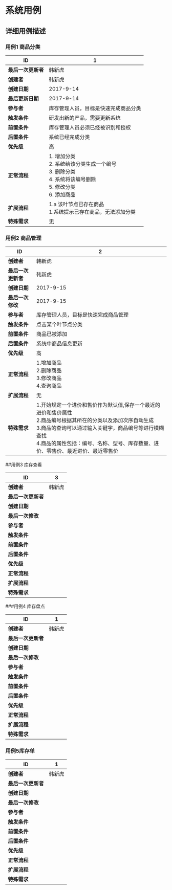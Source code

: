 # 系统用例

## 详细用例描述

### 用例1  商品分类

| ID          | 1                                        |
| ----------- | ---------------------------------------- |
| **最后一次更新者** | 韩新虎                                      |
| **创建者**     | 韩新虎                                      |
| **创建日期**    | 2017-9-14                                |
| **最后更新日期**  | 2017-9-14                                |
| **参与者**     | 库存管理人员，目标是快速完成商品分类                       |
| **触发条件**    | 研发出新的产品，需要更新系统                           |
| **前置条件**    | 库存管理人员必须已经被识别和授权                         |
| **后置条件**    | 系统已经完成分类                                 |
| **优先级**     | 高                                        |
| **正常流程**    | 1. 增加分类 <br>  2. 系统给该分类生成一个编号<br>3.  删除分类<br>  4.  系统将该编号删除<br>5.  修改分类<br> 6. 添加商品 |
| **扩展流程**    | 1.a 该叶节点已存在商品<br>    1.系统提示已存在商品，无法添加分类  |
| **特殊需求**    | 无                                        |

### 用例2 商品管理

| ID          | 2                                        |
| ----------- | ---------------------------------------- |
| **创建者**     | 韩新虎                                      |
| **最后一次更新者** | 韩新虎                                      |
| **创建日期**    | 2017-9-15                                |
| **最后一次修改**  | 2017-9-15                                |
| **参与者**     | 库存管理人员，目标是快速完成商品管理                       |
| **触发条件**    | 点击某个叶节点分类                                |
| **前置条件**    | 商品已被添加                                   |
| **后置条件**    | 系统中商品信息更新                                |
| **优先级**     | 高                                        |
| **正常流程**    | 1.增加商品<br>2.删除商品<br>3.修改商品<br>4.查询商品<br> |
| **扩展流程**    | 无                                        |
| **特殊需求**    | 1.开始规定一个进价和售价作为默认值,保存一个最近的进价和售价属性<br>2.商品编号根据其所在的分类以及添加次序自动生成<br>3.商品的查询可以通过输入关键字，商品编号等进行模糊查找<br>4.商品的属性包括：编号、名称、型号、库存数量、进价、零售价、最近进价、最近零售价<br> |

##用例3 库存查看

| ID          | 3    |
| ----------- | ---- |
| **创建者**     | 韩新虎  |
| **最后一次更新者** |      |
| **创建日期**    |      |
| **最后一次修改**  |      |
| **参与者**     |      |
| **触发条件**    |      |
| **前置条件**    |      |
| **后置条件**    |      |
| **优先级**     |      |
| **正常流程**    |      |
| **扩展流程**    |      |
| **特殊需求**    |      |

###用例4 库存盘点

| ID          | 1    |
| ----------- | ---- |
| **创建者**     | 韩新虎  |
| **最后一次更新者** |      |
| **创建日期**    |      |
| **最后一次修改**  |      |
| **参与者**     |      |
| **触发条件**    |      |
| **前置条件**    |      |
| **后置条件**    |      |
| **优先级**     |      |
| **正常流程**    |      |
| **扩展流程**    |      |
| **特殊需求**    |      |

### 用例5库存单

| ID          | 1    |
| ----------- | ---- |
| **创建者**     | 韩新虎  |
| **最后一次更新者** |      |
| **创建日期**    |      |
| **最后一次修改**  |      |
| **参与者**     |      |
| **触发条件**    |      |
| **前置条件**    |      |
| **后置条件**    |      |
| **优先级**     |      |
| **正常流程**    |      |
| **扩展流程**    |      |
| **特殊需求**    |      |
